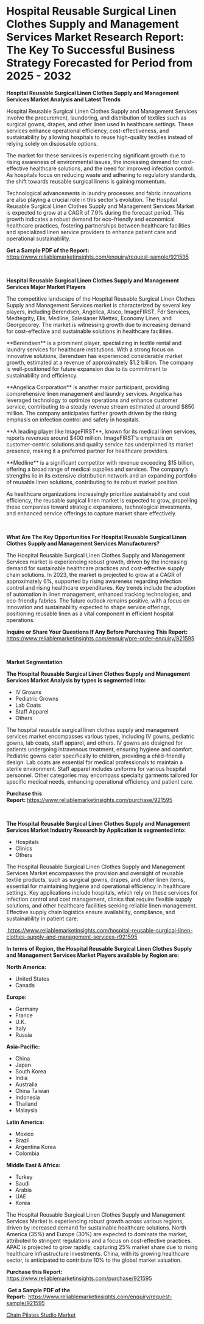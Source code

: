 <p><h1>Hospital Reusable Surgical Linen Clothes Supply and Management Services Market Research Report: The Key To Successful Business Strategy Forecasted for Period from 2025 - 2032</h1></p><p><strong>Hospital Reusable Surgical Linen Clothes Supply and Management Services Market Analysis and Latest Trends</strong></p>
<p><p>Hospital Reusable Surgical Linen Clothes Supply and Management Services involve the procurement, laundering, and distribution of textiles such as surgical gowns, drapes, and other linen used in healthcare settings. These services enhance operational efficiency, cost-effectiveness, and sustainability by allowing hospitals to reuse high-quality textiles instead of relying solely on disposable options. </p><p>The market for these services is experiencing significant growth due to rising awareness of environmental issues, the increasing demand for cost-effective healthcare solutions, and the need for improved infection control. As hospitals focus on reducing waste and adhering to regulatory standards, the shift towards reusable surgical linens is gaining momentum. </p><p>Technological advancements in laundry processes and fabric innovations are also playing a crucial role in this sector's evolution. The Hospital Reusable Surgical Linen Clothes Supply and Management Services Market is expected to grow at a CAGR of 7.9% during the forecast period. This growth indicates a robust demand for eco-friendly and economical healthcare practices, fostering partnerships between healthcare facilities and specialized linen service providers to enhance patient care and operational sustainability.</p></p>
<p><strong>Get a Sample PDF of the Report:&nbsp;</strong> <a href="https://www.reliablemarketinsights.com/enquiry/request-sample/921595?utm_campaign=2563&utm_medium=2&utm_source=Github&utm_content=ia&utm_term=07032025&utm_id=hospital-reusable-surgical-linen-clothes-supply-and-management-services">https://www.reliablemarketinsights.com/enquiry/request-sample/921595</a></p>
<p>&nbsp;</p>
<p><strong>Hospital Reusable Surgical Linen Clothes Supply and Management Services Major Market Players</strong></p>
<p><p>The competitive landscape of the Hospital Reusable Surgical Linen Clothes Supply and Management Services market is characterized by several key players, including Berendsen, Angelica, Alsco, ImageFIRST, Fdr Services, Medtegrity, Elis, Medline, Salesianer Miettex, Economy Linen, and Georgecorey. The market is witnessing growth due to increasing demand for cost-effective and sustainable solutions in healthcare facilities.</p><p>**Berendsen** is a prominent player, specializing in textile rental and laundry services for healthcare institutions. With a strong focus on innovative solutions, Berendsen has experienced considerable market growth, estimated at a revenue of approximately $1.2 billion. The company is well-positioned for future expansion due to its commitment to sustainability and efficiency.</p><p>**Angelica Corporation** is another major participant, providing comprehensive linen management and laundry services. Angelica has leveraged technology to optimize operations and enhance customer service, contributing to a steady revenue stream estimated at around $850 million. The company anticipates further growth driven by the rising emphasis on infection control and safety in hospitals.</p><p>**A leading player like ImageFIRST**, known for its medical linen services, reports revenues around $400 million. ImageFIRST's emphasis on customer-centric solutions and quality service has underpinned its market presence, making it a preferred partner for healthcare providers.</p><p>**Medline** is a significant competitor with revenue exceeding $15 billion, offering a broad range of medical supplies and services. The company’s strengths lie in its extensive distribution network and an expanding portfolio of reusable linen solutions, contributing to its robust market position.</p><p>As healthcare organizations increasingly prioritize sustainability and cost efficiency, the reusable surgical linen market is expected to grow, propelling these companies toward strategic expansions, technological investments, and enhanced service offerings to capture market share effectively.</p></p>
<p>&nbsp;</p>
<p><strong>What Are The Key Opportunities For Hospital Reusable Surgical Linen Clothes Supply and Management Services Manufacturers?</strong></p>
<p><p>The Hospital Reusable Surgical Linen Clothes Supply and Management Services market is experiencing robust growth, driven by the increasing demand for sustainable healthcare practices and cost-effective supply chain solutions. In 2023, the market is projected to grow at a CAGR of approximately 6%, supported by rising awareness regarding infection control and rising healthcare expenditures. Key trends include the adoption of automation in linen management, enhanced tracking technologies, and eco-friendly fabrics. The future outlook remains positive, with a focus on innovation and sustainability expected to shape service offerings, positioning reusable linen as a vital component in efficient hospital operations.</p></p>
<p><strong>Inquire or Share Your Questions If Any Before Purchasing This Report:</strong> <a href="https://www.reliablemarketinsights.com/enquiry/pre-order-enquiry/921595?utm_campaign=2563&utm_medium=2&utm_source=Github&utm_content=ia&utm_term=07032025&utm_id=hospital-reusable-surgical-linen-clothes-supply-and-management-services">https://www.reliablemarketinsights.com/enquiry/pre-order-enquiry/921595</a></p>
<p>&nbsp;</p>
<p><strong>Market Segmentation</strong></p>
<p><strong>The Hospital Reusable Surgical Linen Clothes Supply and Management Services Market Analysis by types is segmented into:</strong></p>
<p><ul><li>IV Growns</li><li>Pediatric Growns</li><li>Lab Coats</li><li>Staff Apparel</li><li>Others</li></ul></p>
<p><p>The hospital reusable surgical linen clothes supply and management services market encompasses various types, including IV gowns, pediatric gowns, lab coats, staff apparel, and others. IV gowns are designed for patients undergoing intravenous treatment, ensuring hygiene and comfort. Pediatric gowns cater specifically to children, providing a child-friendly design. Lab coats are essential for medical professionals to maintain a sterile environment. Staff apparel includes uniforms for various hospital personnel. Other categories may encompass specialty garments tailored for specific medical needs, enhancing operational efficiency and patient care.</p></p>
<p><strong>Purchase this Report:&nbsp;</strong><a href="https://www.reliablemarketinsights.com/purchase/921595?utm_campaign=2563&utm_medium=2&utm_source=Github&utm_content=ia&utm_term=07032025&utm_id=hospital-reusable-surgical-linen-clothes-supply-and-management-services">https://www.reliablemarketinsights.com/purchase/921595</a></p>
<p>&nbsp;</p>
<p><strong>The Hospital Reusable Surgical Linen Clothes Supply and Management Services Market Industry Research by Application is segmented into:</strong></p>
<p><ul><li>Hospitals</li><li>Clinics</li><li>Others</li></ul></p>
<p><p>The Hospital Reusable Surgical Linen Clothes Supply and Management Services Market encompasses the provision and oversight of reusable textile products, such as surgical gowns, drapes, and other linen items, essential for maintaining hygiene and operational efficiency in healthcare settings. Key applications include hospitals, which rely on these services for infection control and cost management, clinics that require flexible supply solutions, and other healthcare facilities seeking reliable linen management. Effective supply chain logistics ensure availability, compliance, and sustainability in patient care.</p></p>
<p><a href="https://www.reliablemarketinsights.com/hospital-reusable-surgical-linen-clothes-supply-and-management-services-r921595?utm_campaign=2563&utm_medium=2&utm_source=Github&utm_content=ia&utm_term=07032025&utm_id=hospital-reusable-surgical-linen-clothes-supply-and-management-services">&nbsp;https://www.reliablemarketinsights.com/hospital-reusable-surgical-linen-clothes-supply-and-management-services-r921595</a></p>
<p><strong>In terms of Region, the Hospital Reusable Surgical Linen Clothes Supply and Management Services Market Players available by Region are:</strong></p>
<p>
    <p> <strong> North America: </strong>
        <ul>
            <li>United States</li>
            <li>Canada</li>
        </ul>
        </p> 
    <p> <strong> Europe: </strong>
        <ul>
            <li>Germany</li>
            <li>France</li>
            <li>U.K.</li>
            <li>Italy</li>
            <li>Russia</li>
        </ul>
        </p> 
    <p> <strong> Asia-Pacific: </strong>
        <ul>
            <li>China</li>
            <li>Japan</li>
            <li>South Korea</li>
            <li>India</li>
            <li>Australia</li>
            <li>China Taiwan</li>
            <li>Indonesia</li>
            <li>Thailand</li>
            <li>Malaysia</li>
        </ul>
        </p> 
    <p> <strong> Latin America: </strong>
        <ul>
            <li>Mexico</li>
            <li>Brazil</li>
            <li>Argentina Korea</li>
            <li>Colombia</li>
        </ul>
        </p> 
    <p> <strong> Middle East & Africa: </strong>
        <ul>
            <li>Turkey</li>
            <li>Saudi</li>
            <li>Arabia</li>
            <li>UAE</li>
            <li>Korea</li>
        </ul>
    </p>
    </p>
<p><p>The Hospital Reusable Surgical Linen Clothes Supply and Management Services Market is experiencing robust growth across various regions, driven by increased demand for sustainable healthcare solutions. North America (35%) and Europe (30%) are expected to dominate the market, attributed to stringent regulations and a focus on cost-effective practices. APAC is projected to grow rapidly, capturing 25% market share due to rising healthcare infrastructure investments. China, with its growing healthcare sector, is anticipated to contribute 10% to the global market valuation.</p></p>
<p><strong>Purchase this Report: </strong><a href="https://www.reliablemarketinsights.com/purchase/921595?utm_campaign=2563&utm_medium=2&utm_source=Github&utm_content=ia&utm_term=07032025&utm_id=hospital-reusable-surgical-linen-clothes-supply-and-management-services">https://www.reliablemarketinsights.com/purchase/921595</a></p>
<p>&nbsp;<strong>Get a Sample PDF of the Report:&nbsp;&nbsp;</strong><a href="https://www.reliablemarketinsights.com/enquiry/request-sample/921595?utm_campaign=2563&utm_medium=2&utm_source=Github&utm_content=ia&utm_term=07032025&utm_id=hospital-reusable-surgical-linen-clothes-supply-and-management-services">https://www.reliablemarketinsights.com/enquiry/request-sample/921595</a></p>
<p><strong></strong></p>
<p><p><a href="https://github.com/edacruz6/Market-Research-Report-List-1/blob/main/chain-pilates-studio-market.md?utm_campaign=2563&utm_medium=2&utm_source=Github&utm_content=ia&utm_term=07032025&utm_id=hospital-reusable-surgical-linen-clothes-supply-and-management-services">Chain Pilates Studio Market</a></p></p>